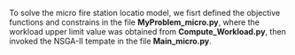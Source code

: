 To solve the micro fire station locatio model, we fisrt defined the objective functions and constrains in the file **MyProblem_micro.py**, where the workload upper limit value was obtained from **Compute_Workload.py**, then invoked the NSGA-II tempate in the file **Main_micro.py**.
